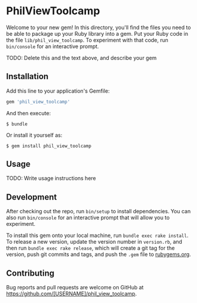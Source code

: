 # PhilViewToolcamp

Welcome to your new gem! In this directory, you'll find the files you need to be able to package up your Ruby library into a gem. Put your Ruby code in the file `lib/phil_view_toolcamp`. To experiment with that code, run `bin/console` for an interactive prompt.

TODO: Delete this and the text above, and describe your gem

## Installation

Add this line to your application's Gemfile:

```ruby
gem 'phil_view_toolcamp'
```

And then execute:

    $ bundle

Or install it yourself as:

    $ gem install phil_view_toolcamp

## Usage

TODO: Write usage instructions here

## Development

After checking out the repo, run `bin/setup` to install dependencies. You can also run `bin/console` for an interactive prompt that will allow you to experiment.

To install this gem onto your local machine, run `bundle exec rake install`. To release a new version, update the version number in `version.rb`, and then run `bundle exec rake release`, which will create a git tag for the version, push git commits and tags, and push the `.gem` file to [rubygems.org](https://rubygems.org).

## Contributing

Bug reports and pull requests are welcome on GitHub at https://github.com/[USERNAME]/phil_view_toolcamp.


